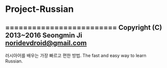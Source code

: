 # Project-Russian
=========================
Copyright (C) 2013~2016 Seongmin Ji noridevdroid@gmail.com
----------------------------------------------------------------------------
러시아어를 배우는 가장 빠르고 편한 방법.
The fast and easy way to learn Russian.
